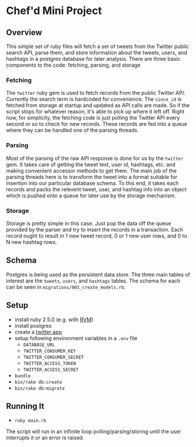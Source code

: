 # Chef'd Mini Project

## Overview

  This simple set of ruby files will fetch a set of tweets from the Twitter public search API, parse them, and store information about the tweets, users, and hashtags in a postgres database for later analysis. There are three basic components to the code: fetching, parsing, and storage

### Fetching

  The `twitter` ruby gem is used to fetch records from the public Twitter API. Currently the search term is hardcoded for convenience. The `since_id` is fetched from storage at startup and updated as API calls are made. So if the script stops for whatever reason, it's able to pick up where it left off. Right now, for simplicity, the fetching code is just polling the Twitter API every second or so to check for new records. These records are fed into a queue where they can be handled one of the parsing threads.

### Parsing

  Most of the parsing of the raw API response is done for us by the `twitter` gem. It takes care of getting the tweet text, user id, hashtags, etc. and making convenient accessor methods to get them. The main job of the parsing threads here is to transform the tweet into a format suitable for insertion into our particular database schema. To this end, it takes each records and packs the relevent tweet, user, and hashtag info into an object which is pushed onto a queue for later use by the storage mechanism.

### Storage

  Storage is pretty simple in this case. Just pop the data off the queue provided by the parser and try to insert the records in a transaction. Each record ought to result in 1 new tweet record, 0 or 1 new user rows, and 0 to N new hashtag rows.


## Schema

  Postgres is being used as the persistent data store. The three main tables of interest are the `tweets`, `users`, and `hashtags` tables. The schema for each can be seen in `migrations/001_create_models.rb`.

## Setup

  - install ruby 2.5.0 (e.g. with [RVM](https://rvm.io/))
  - install postgres
  - create a [twitter app](https://developer.twitter.com/)
  - setup following environment variables in a `.env` file
    - `DATABASE_URL`
    - `TWITTER_CONSUMER_KEY`
    - `TWITTER_CONSUMER_SECRET`
    - `TWITTER_ACCESS_TOKEN`
    - `TWITTER_ACCESS_SECRET`
  - `bundle`
  - `bin/rake db:create`
  - `bin/rake db:migrate`


## Running It
  - `ruby main.rb`

  The script will run in an infinite loop polling/parsing/storing until the user interrupts it or an error is raised.
